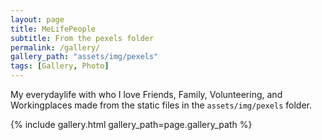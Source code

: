 ```yaml
---
layout: page
title: MeLifePeople
subtitle: From the pexels folder
permalink: /gallery/
gallery_path: "assets/img/pexels"
tags: [Gallery, Photo]
---
```

My everydaylife with who I love
Friends, Family, Volunteering, and Workingplaces 
made from the static files in the `assets/img/pexels` folder. 


{% include gallery.html gallery_path=page.gallery_path %}
